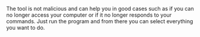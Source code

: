The tool is not malicious and can help you in good cases such as if you can no longer access your computer or if it no longer responds to your commands. Just run the program and from there you can select everything you want to do. 
